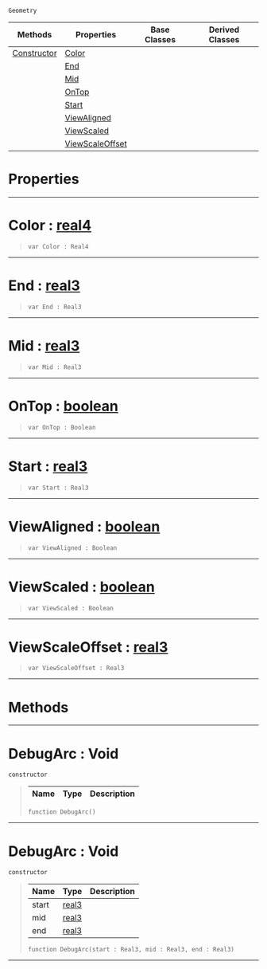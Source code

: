  `Geometry`

|Methods|Properties|Base Classes|Derived Classes|
|---|---|---|---|
|[ Constructor](debugarc.md#debugarc-void)|[ Color](debugarc.md#color-zilch-engine-docume)| | |
| |[ End](debugarc.md#end-zilch-engine-document)| | |
| |[ Mid](debugarc.md#mid-zilch-engine-document)| | |
| |[ OnTop](debugarc.md#ontop-zilch-engine-docume)| | |
| |[ Start](debugarc.md#start-zilch-engine-docume)| | |
| |[ ViewAligned](debugarc.md#viewaligned-zilch-engine)| | |
| |[ ViewScaled](debugarc.md#viewscaled-zilch-engine-d)| | |
| |[ ViewScaleOffset](debugarc.md#viewscaleoffset-zilch-eng)| | |


 #  Properties


---  
 #  Color : [real4](../nada_base_types/real4.md)

> 
> ``` lang=cpp, name=Nada
> var Color : Real4


---  
 #  End : [real3](../nada_base_types/real3.md)

> 
> ``` lang=cpp, name=Nada
> var End : Real3


---  
 #  Mid : [real3](../nada_base_types/real3.md)

> 
> ``` lang=cpp, name=Nada
> var Mid : Real3


---  
 #  OnTop : [boolean](../nada_base_types/boolean.md)

> 
> ``` lang=cpp, name=Nada
> var OnTop : Boolean


---  
 #  Start : [real3](../nada_base_types/real3.md)

> 
> ``` lang=cpp, name=Nada
> var Start : Real3


---  
 #  ViewAligned : [boolean](../nada_base_types/boolean.md)

> 
> ``` lang=cpp, name=Nada
> var ViewAligned : Boolean


---  
 #  ViewScaled : [boolean](../nada_base_types/boolean.md)

> 
> ``` lang=cpp, name=Nada
> var ViewScaled : Boolean


---  
 #  ViewScaleOffset : [real3](../nada_base_types/real3.md)

> 
> ``` lang=cpp, name=Nada
> var ViewScaleOffset : Real3


---  
 #  Methods


---  
 #  DebugArc : Void

 `constructor`

> 
> |Name|Type|Description|
> |---|---|---|
> ``` lang=cpp, name=Nada
> function DebugArc()
> ``` 


---  
 #  DebugArc : Void

 `constructor`

> 
> |Name|Type|Description|
> |---|---|---|
> |start|[real3](../nada_base_types/real3.md)| |
> |mid|[real3](../nada_base_types/real3.md)| |
> |end|[real3](../nada_base_types/real3.md)| |
> ``` lang=cpp, name=Nada
> function DebugArc(start : Real3, mid : Real3, end : Real3)
> ``` 


---  
 

 